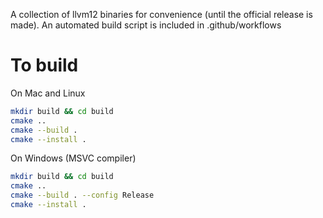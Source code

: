 A collection of llvm12 binaries for convenience (until the official release is made).
An automated build script is included in .github/workflows

# To build 
On Mac and Linux
```bash
mkdir build && cd build
cmake ..
cmake --build .
cmake --install .
```

On Windows (MSVC compiler)
```bash
mkdir build && cd build
cmake ..
cmake --build . --config Release 
cmake --install .
```